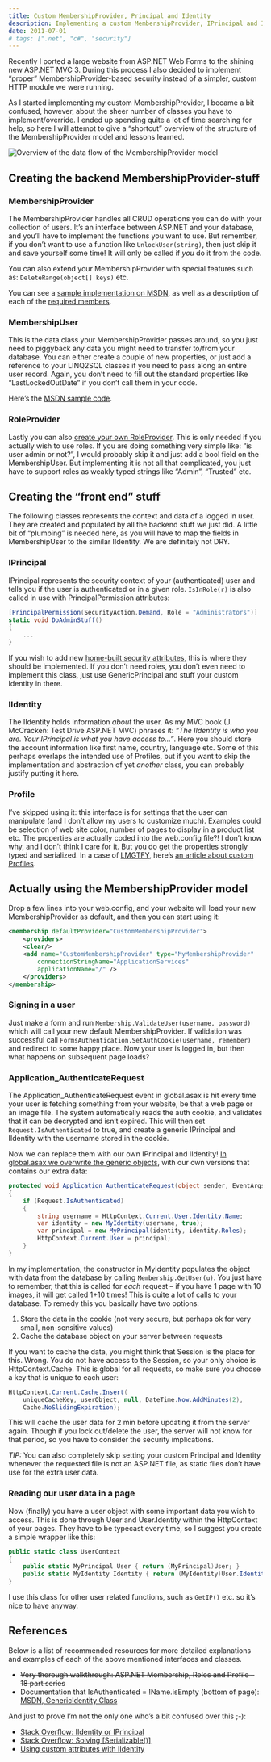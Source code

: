 ```yaml
---
title: Custom MembershipProvider, Principal and Identity
description: Implementing a custom MembershipProvider, IPrincipal and IIdentity. How to cache the objects accross page requests and access the objects through a wrapper.
date: 2011-07-01
# tags: [".net", "c#", "security"]
---
```


Recently I ported a large website from ASP.NET Web Forms to the shining new ASP.NET MVC 3. During this process I also decided to implement “proper” MembershipProvider-based security instead of a simpler, custom HTTP module we were running.

As I started implementing my custom MembershipProvider, I became a bit confused, however, about the sheer number of classes you have to implement/override. I ended up spending quite a lot of time searching for help, so here I will attempt to give a “shortcut” overview of the structure of the MembershipProvider model and lessons learned.

<!-- more-->

![Overview of the data flow of the MembershipProvider model](/images/blog/custom-membershipprovider-principal-and-identity/MembershipProvider-Drawing-Pencil.jpg)

## Creating the backend MembershipProvider-stuff

### MembershipProvider

The MembershipProvider handles all CRUD operations you can do with your collection of users. It’s an interface between ASP.NET and your database, and you’ll have to implement the functions you want to use. But remember, if you don’t want to use a function like `UnlockUser(string)`, then just skip it and save yourself some time! It will only be called if _you_ do it from the code.

You can also extend your MembershipProvider with special features such as: `DeleteRange(object[] keys)` etc.

You can see a [sample implementation on MSDN](https://msdn.microsoft.com/en-us/library/6tc47t75.aspx), as well as a description of each of the [required members](https://msdn.microsoft.com/en-us/library/f1kyba5e.aspx).

### MembershipUser

This is the data class your MembershipProvider passes around, so you just need to piggyback any data you might need to transfer to/from your database. You can either create a couple of new properties, or just add a reference to your LINQ2SQL classes if you need to pass along an entire user record. Again, you don’t need to fill out the standard properties like “LastLockedOutDate” if you don’t call them in your code.

Here’s the [MSDN sample code](https://msdn.microsoft.com/en-us/library/ms366730.aspx).

### RoleProvider

Lastly you can also [create your own RoleProvider](https://www.codeproject.com/Articles/13032/Custom-MembershipProvider-and-RoleProvider-Impleme). This is only needed if you actually wish to use roles. If you are doing something very simple like: “is user admin or not?”, I would probably skip it and just add a bool field on the MembershipUser. But implementing it is not all that complicated, you just have to support roles as weakly typed strings like “Admin”, “Trusted” etc.

## Creating the “front end” stuff

The following classes represents the context and data of a logged in user. They are created and populated by all the backend stuff we just did. A little bit of “plumbing” is needed here, as you will have to map the fields in MembershipUser to the similar IIdentity. We are definitely not DRY.

### IPrincipal

IPrincipal represents the security context of your (authenticated) user and tells you if the user is authenticated or in a given role. `IsInRole(r)` is also called in use with PrincipalPermission attributes:

```csharp
[PrincipalPermission(SecurityAction.Demand, Role = "Administrators")]
static void DoAdminStuff()
{
    ...
}
```

If you wish to add new [home-built security attributes](https://msdn.microsoft.com/en-us/library/sw480ze8%28v=VS.100%29.aspx), this is where they should be implemented. If you don’t need roles, you don’t even need to implement this class, just use GenericPrincipal and stuff your custom Identity in there.

### IIdentity

The IIdentity holds information _about_ the user. As my MVC book (J. McCracken: Test Drive ASP.NET MVC) phrases it: _“The IIdentity is who you are. Your IPrincipal is what you have access to…”_. Here you should store the account information like first name, country, language etc. Some of this perhaps overlaps the intended use of Profiles, but if you want to skip the implementation and abstraction of yet _another_ class, you can probably justify putting it here.

### Profile

I’ve skipped using it: this interface is for settings that the user can manipulate (and I don’t allow my users to customize much). Examples could be selection of web site color, number of pages to display in a product list etc. The properties are actually coded into the web.config file?! I don’t know why, and I don’t think I care for it. But you do get the properties strongly typed and serialized. In a case of [LMGTFY](https://lmgtfy.com/), here’s [an article about custom Profiles](https://weblogs.asp.net/jgalloway/archive/2008/01/19/writing-a-custom-asp-net-profile-class.aspx).

## Actually using the MembershipProvider model

Drop a few lines into your web.config, and your website will load your new MembershipProvider as default, and then you can start using it:

```xml
<membership defaultProvider="CustomMembershipProvider">
    <providers>
    <clear/>
    <add name="CustomMembershipProvider" type="MyMembershipProvider"
        connectionStringName="ApplicationServices"
        applicationName="/" />
    </providers>
</membership>
```

### Signing in a user

Just make a form and run `Membership.ValidateUser(username, password)` which will call your new default MembershipProvider. If validation was successful call `FormsAuthentication.SetAuthCookie(username, remember)` and redirect to some happy place. Now your user is logged in, but then what happens on subsequent page loads?

### Application_AuthenticateRequest

The Application_AuthenticateRequest event in global.asax is hit every time your user is fetching something from your website, be that a web page or an image file. The system automatically reads the auth cookie, and validates that it can be decrypted and isn’t expired. This will then set `Request.IsAuthenticated` to true, and create a generic IPrincipal and IIdentity with the username stored in the cookie.

Now we can replace them with our own IPrincipal and IIdentity! [In global.asax we overwrite the generic objects](https://smehrozalam.wordpress.com/2009/01/01/using-customprincipal-with-forms-authentication-in-aspnet/), with our own versions that contains our extra data:

```csharp
protected void Application_AuthenticateRequest(object sender, EventArgs e)
{
    if (Request.IsAuthenticated)
    {
        string username = HttpContext.Current.User.Identity.Name;
        var identity = new MyIdentity(username, true);
        var principal = new MyPrincipal(identity, identity.Roles);
        HttpContext.Current.User = principal;
    }
}
```

In my implementation, the constructor in MyIdentity populates the object with data from the database by calling `Membership.GetUser(u)`. You just have to remember, that this is called for _each_ request – if you have 1 page with 10 images, it will get called 1+10 times! This is quite a lot of calls to your database. To remedy this you basically have two options:

1. Store the data in the cookie (not very secure, but perhaps ok for very small, non-sensitive values)
2. Cache the database object on your server between requests

If you want to cache the data, you might think that Session is the place for this. Wrong. You do not have access to the Session, so your only choice is HttpContext.Cache. This is global for all requests, so make sure you choose a key that is unique to each user:

```csharp
HttpContext.Current.Cache.Insert(
    uniqueCacheKey, userObject, null, DateTime.Now.AddMinutes(2),
    Cache.NoSlidingExpiration);
```

This will cache the user data for 2 min before updating it from the server again. Though if you lock out/delete the user, the server will not know for that period, so you have to consider the security implications.

_TIP:_ You can also completely skip setting your custom Principal and Identity whenever the requested file is not an ASP.NET file, as static files don’t have use for the extra user data.

### Reading our user data in a page

Now (finally) you have a user object with some important data you wish to access. This is done through User and User.Identity within the HttpContext of your pages. They have to be typecast every time, so I suggest you create a simple wrapper like this:

```csharp
public static class UserContext
{
    public static MyPrincipal User { return (MyPrincipal)User; }
    public static MyIdentity Identity { return (MyIdentity)User.Identity; }
}
```

I use this class for other user related functions, such as `GetIP()` etc. so it’s nice to have anyway.

## References

Below is a list of recommended resources for more detailed explanations and examples of each of the above mentioned interfaces and classes.

* ~~Very thorough walkthrough: ASP.NET Membership, Roles and Profile – 18 part series~~
* Documentation that IsAuthenticated = !Name.isEmpty (bottom of page): [MSDN, GenericIdentity Class](https://msdn.microsoft.com/en-us/library/system.security.principal.genericidentity.aspx)

And just to prove I’m not the only one who’s a bit confused over this ;-):

* [Stack Overflow: IIdentity or IPrincipal](https://stackoverflow.com/questions/1064271/asp-net-mvc-set-custom-iidentity-or-iprincipal)
* [Stack Overflow: Solving [Serializable()]](https://stackoverflow.com/questions/1884030/implementing-a-custom-identity-and-iprincipal-in-mvc)
* [Using custom attributes with IIdentity](https://stackoverflow.com/questions/3426558/accessing-custom-principal-within-a-custom-actionfilterattribute)
